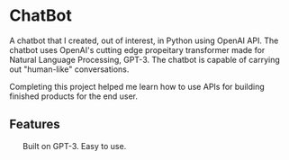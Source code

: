 # ChatBot

A chatbot that I created, out of interest, in Python using OpenAI API. The chatbot uses OpenAI's cutting edge propeitary transformer made for Natural Language Processing, GPT-3.
The chatbot is capable of carrying out "human-like" conversations.

Completing this project helped me learn how to use APIs for building finished products for the end user.

## Features
<ul>
  Built on GPT-3.
  Easy to use. 
</ul>
